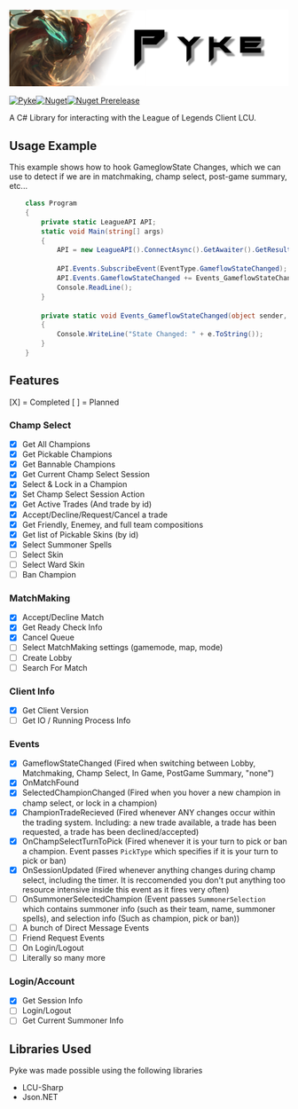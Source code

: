 ![Pyke](Resources/Pyke.png)

[![Pyke](https://img.shields.io/github/workflow/status/wickedlizerd/Pyke/.NET%20Core?color=blue&label=Latest%20Build&logo=.NET&style=flat-square)](https://github.com/wickedlizerd/Pyke/actions?query=workflow%3A%22.NET+Core%22)[![Nuget](https://img.shields.io/nuget/v/pyke?color=blue&label=Nuget&logo=Nuget&logoColor=white&style=flat-square)](https://www.nuget.org/packages/Pyke/)[![Nuget Prerelease](https://img.shields.io/nuget/vpre/pyke?color=green&label=Nuget%20Pre-Release&logo=nuget&logoColor=white&style=flat-square)](https://www.nuget.org/packages/Pyke/)

A C# Library for interacting with the League of Legends Client LCU.


## Usage Example
This example shows how to hook GameglowState Changes, which we can use to detect if we are in matchmaking, champ select, post-game summary, etc...
```cs
    class Program
    {
        private static LeagueAPI API;
        static void Main(string[] args)
        {
            API = new LeagueAPI().ConnectAsync().GetAwaiter().GetResult();

            API.Events.SubscribeEvent(EventType.GameflowStateChanged);
            API.Events.GameflowStateChanged += Events_GameflowStateChanged;
            Console.ReadLine();
        }

        private static void Events_GameflowStateChanged(object sender, State e)
        {
            Console.WriteLine("State Changed: " + e.ToString());
        }
    }
 ```

## Features
 [X] = Completed
 [ ] = Planned

### Champ Select
 - [X] Get All Champions
 - [X] Get Pickable Champions
 - [X] Get Bannable Champions
 - [X] Get Current Champ Select Session
 - [X] Select & Lock in a Champion
 - [X] Set Champ Select Session Action
 - [X] Get Active Trades (And trade by id)
 - [X] Accept/Decline/Request/Cancel a trade
 - [X] Get Friendly, Enemey, and full team compositions 
 - [X] Get list of Pickable Skins (by id)
 - [X] Select Summoner Spells
 - [ ] Select Skin
 - [ ] Select Ward Skin
 - [ ] Ban Champion

### MatchMaking
 - [X] Accept/Decline Match
 - [X] Get Ready Check Info
 - [X] Cancel Queue
 - [ ] Select MatchMaking settings (gamemode, map, mode)
 - [ ] Create Lobby
 - [ ] Search For Match

### Client Info
 - [X] Get Client Version
 - [ ] Get IO / Running Process Info

### Events
 - [X] GameflowStateChanged (Fired when switching between Lobby, Matchmaking, Champ Select, In Game, PostGame Summary, "none")
 - [X] OnMatchFound 
 - [X] SelectedChampionChanged (Fired when you hover a new champion in champ select, or lock in a champion)
 - [X] ChampionTradeRecieved (Fired whenever ANY changes occur within the trading system. Including: a new trade available, a trade has been requested, a trade has been declined/accepted)
 - [X] OnChampSelectTurnToPick (Fired whenever it is your turn to pick or ban a champion. Event passes `PickType` which specifies if it is your turn to pick or ban)
 - [X] OnSessionUpdated (Fired whenever anything changes during champ select, including the timer. It is reccomended you don't put anything too resource intensive inside this event as it fires very often)
 - [ ] OnSummonerSelectedChampion (Event passes `SummonerSelection` which contains summoner info (such as their team, name, summoner spells), and selection info (Such as champion, pick or ban))
 - [ ] A bunch of Direct Message Events
 - [ ] Friend Request Events
 - [ ] On Login/Logout
 - [ ] Literally so many more

 ### Login/Account
  - [X] Get Session Info
  - [ ] Login/Logout
  - [ ] Get Current Summoner Info

## Libraries Used
 Pyke was made possible using the following libraries
  - LCU-Sharp
  - Json.NET

  
